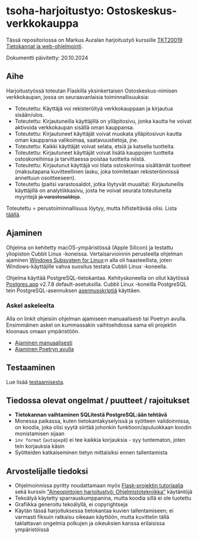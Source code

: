 # tsoha-harjoitustyo: Ostoskeskus-verkkokauppa

Tässä repositoriossa on Markus Auralan harjoitustyö kurssille [TKT20019 Tietokannat ja web-ohjelmointi](https://hy-tsoha.github.io/materiaali/).

Dokumentti päivitetty: 20.10.2024

## Aihe

Harjoitustyössä toteutan Flaskilla yksinkertaisen Ostoskeskus-nimisen verkkokaupan, jossa on seuraavanlaisia toiminnallisuuksia:

- Toteutettu: Käyttäjä voi rekisteröityä verkkokauppaan ja kirjautua sisään/ulos.
- Toteutettu: Kirjautuneilla käyttäjillä on ylläpitosivu, jonka kautta he voivat aktivoida verkkokaupan sisällä oman kauppansa.
- Toteutettu: Kirjautuneet käyttäjät voivat muokata ylläpitosivun kautta oman kauppansa valikoimaa, saatavuustietoja, jne.
- Toteutettu: Kaikki käyttäjät voivat selata, etsiä ja katsella tuotteita.
- Toteutettu: Kirjautuneet käyttäjät voivat lisätä kauppojen tuotteita ostoskoreihinsa ja tarvittaessa poistaa tuotteita niistä.
- Toteutettu: Kirjautunut käyttäjä voi tilata ostoskorinsa sisältämät tuotteet (maksutapana kuvitteellinen lasku, joka toimitetaan rekisteröinnissä annettuun osoitteeseen).
- Toteutettu (paitsi varastosaldot, jotka löytyvät muualta): Kirjautuneilla käyttäjillä on analytiikkasivu, josta he voivat seurata toteutuneita myyntejä ~~ja varastosaldoja~~.

Toteutettu = perustoiminnallisuus löytyy, mutta hifisteltävää olisi. Lista [täällä](#tiedossa-olevat-ongelmat--puutteet--rajoitukset).

## Ajaminen

Ohjelma on kehitetty macOS-ympäristössä (Apple Silicon) ja testattu yliopiston Cubbli Linux -koneissa. Vertaisarvioinnin perusteella ohjelman ajaminen [Windows Subsystem for Linux](https://learn.microsoft.com/en-us/windows/wsl/):n alla oli haasteellista, joten Windows-käyttäjille vahva suositus testata Cubbli Linux -koneella.

Ohjelma käyttää PostgreSQL-tietokantaa. Kehityskoneella on ollut käytössä [Postgres.app](https://postgresapp.com/) v2.7.8 default-asetuksilla. Cubbli Linux -koneilla PostgreSQL tein PostgreSQL-asennuksen [asennusskriptiä](https://hy-tsoha.github.io/materiaali/osa-2/#tietokannan-k%C3%A4ytt%C3%A4minen) käyttäen.

### Askel askeleelta

Alla on linkit ohjeisiin ohjelman ajamiseen manuaalisesti tai Poetryn avulla. Ensimmäinen askel on kummassakin vaihtoehdossa sama eli projektin kloonaus omaan ympäristöön.

- [Ajaminen manuaalisesti](documentation/ajaminen-manuaalisesti.md)
- [Ajaminen Poetryn avulla](documentation/ajaminen-poetryn-avulla.md)

## Testaaminen

Lue lisää [testaamisesta](documentation/testaaminen.md).

## Tiedossa olevat ongelmat / puutteet / rajoitukset

- **Tietokannan vaihtaminen SQLitestä PostgreSQL:ään tehtävä**
- Monessa paikassa, kuten tietokantakyselyissä ja syötteen validoinnissa, on koodia, joka olisi syytä siirtää johonkin funktioon/apuluokkaan koodin monistamisen sijaan
- `inv format` (`autopep8`) ei tee kaikkia korjauksia - syy tuntematon, joten tein korjauksia käsin
- Syötteiden katkaiseminen tietyn mittaisiksi ennen tallentamista

## Arvostelijalle tiedoksi

- Ohjelmoinnissa pyritty noudattamaan myös [Flask-projektin tutoriaalia](https://flask.palletsprojects.com/en/3.0.x/tutorial/) sekä kurssin ["Aineopintojen harjoitustyö: Ohjelmistotekniikka"](https://ohjelmistotekniikka-hy.github.io/) käytäntöjä
- Tekoälyä käytetty sparrauskumppanina, mutta koodia sillä ei ole tuotettu
- Grafiikka generoitu tekoälyllä, ei copyrightseja
- Käytän tässä harjoituksessa tietokantaa kuvien tallentamiseen; ei varmasti fiksuin ratkaisu oikeaan käyttöön, mutta kuvittelin tällä taklattavan ongelmia polkujen ja oikeuksien kanssa erilaisissa ympäristöissä
